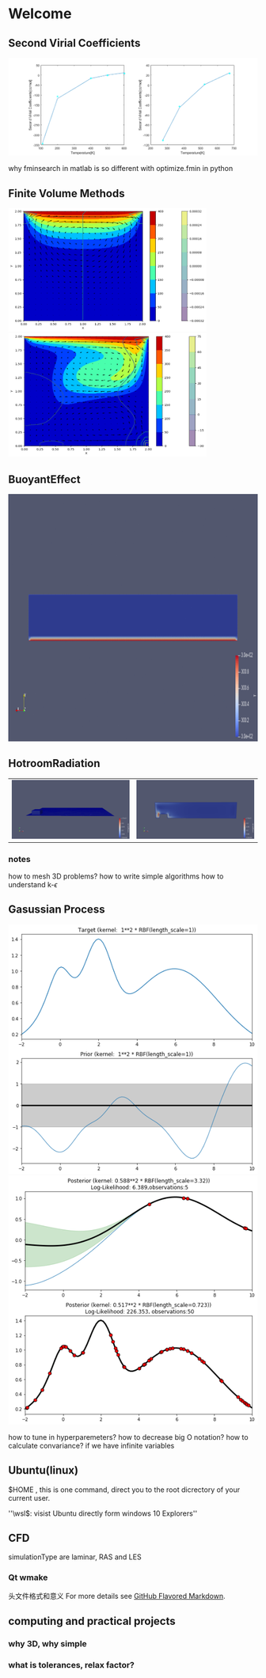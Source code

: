 
# Welcome

## Second Virial Coefficients
![](images/SecondVirial.png)

why fminsearch in matlab is so different with optimize.fmin in python

## Finite Volume Methods
<img src="images/1000vsmall.png" alt="alt text" width="400" height="250" class="center"> <img src="images/1000.png" alt="alt text" width="400" height="250" class="center">  


## BuoyantEffect
<img src="images/ezgif-2-09c37c986467.gif" alt="alt text" width="1200" height="500" class="center">

## HotroomRadiation
<table><tr><td><img src='images/initial.png'></td><td><img src='images/steady.png'></td></tr></table>


### notes
how to mesh 3D problems?
how to write simple algorithms
how to understand k-$\epsilon$

## Gasussian Process
![](images/gptarget.png)
![](images/gpoptimization.png)

how to tune in hyperparemeters?
how to decrease big O notation?
how to calculate convariance? if we have infinite variables

## Ubuntu(linux)
$HOME , this is one command, direct you to the root dicrectory of your current user.

''\\wsl$\: visist Ubuntu directly form windows 10 Explorers''

## CFD
simulationType are laminar, RAS and LES

### Qt wmake

头文件格式和意义
For more details see [GitHub Flavored Markdown](https://guides.github.com/features/mastering-markdown/).
## computing and practical projects

### why 3D, why simple
### what is tolerances, relax factor?
